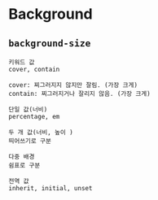 # Background

## `background-size`

```
키워드 값
cover, contain

cover: 찌그러지지 않지만 잘림. (가장 크게)
contain: 찌그러지거나 잘리지 않음. (가장 크게)
```

```
단일 값(너비)
percentage, em
```

```
두 개 값(너비, 높이 )
띄어쓰기로 구분
```

```
다중 배경
쉼표로 구분
```

```
전역 값
inherit, initial, unset
```
